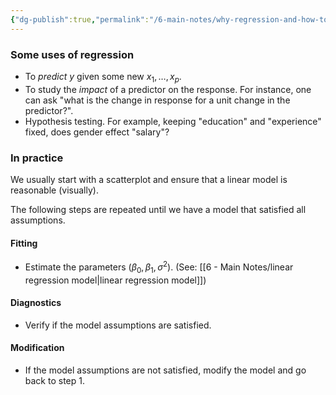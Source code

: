```yaml
---
{"dg-publish":true,"permalink":"/6-main-notes/why-regression-and-how-to-do-it-in-practice/","tags":["regression","info"]}
---
```


### Some uses of regression
+ To *predict* $y$ given some new $x_{1},\dots,x_{p}$.
+ To study the *impact* of a predictor on the response. For instance, one can ask "what is the change in response for a unit change in the predictor?".
+ Hypothesis testing. For example, keeping "education" and "experience" fixed, does gender effect "salary"?
### In practice

We usually start with a scatterplot and ensure that a linear model is reasonable (visually).

The following steps are repeated until we have a model that satisfied all assumptions.
#### Fitting
+ Estimate the parameters $(\beta_{0},\beta_{1}, \sigma^2)$. (See: [[6 - Main Notes/linear regression model\|linear regression model]])
#### Diagnostics
+ Verify if the model assumptions are satisfied. 
#### Modification
+ If the model assumptions are not satisfied, modify the model and go back to step 1. 
